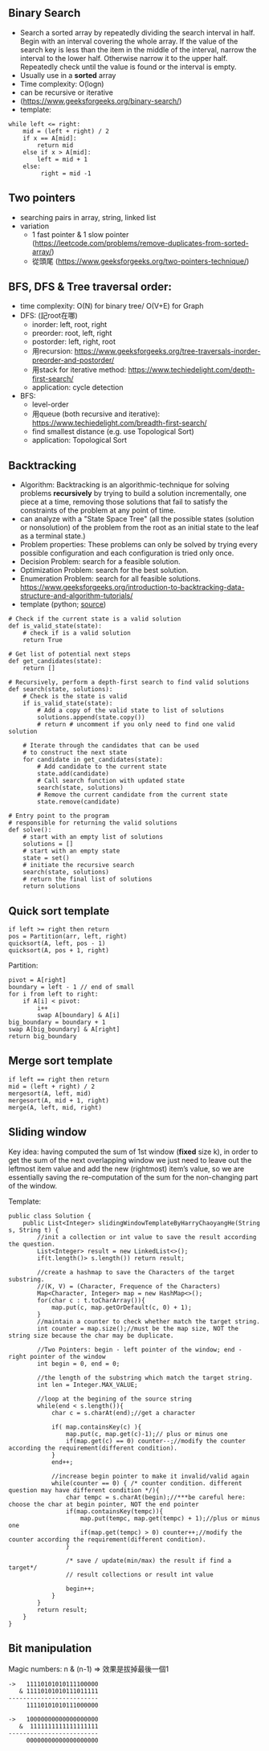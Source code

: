 ## Binary Search
- Search a sorted array by repeatedly dividing the search interval in half. Begin with an interval covering the whole array. If the value of the search key is less than the item in the middle of the interval, narrow the interval to the lower half. Otherwise narrow it to the upper half. Repeatedly check until the value is found or the interval is empty.
- Usually use in a **sorted** array
- Time complexity: O(logn)
- can be recursive or iterative
- (https://www.geeksforgeeks.org/binary-search/)
- template:
```
while left <= right:
    mid = (left + right) / 2
    if x == A[mid]:
        return mid
    else if x > A[mid]:
        left = mid + 1
    else:
         right = mid -1
```

## Two pointers
- searching pairs in array, string, linked list
- variation
    - 1 fast pointer & 1 slow pointer (https://leetcode.com/problems/remove-duplicates-from-sorted-array/)
    - 從頭尾 (https://www.geeksforgeeks.org/two-pointers-technique/)

## BFS, DFS & Tree traversal order:
- time complexity: O(N) for binary tree/ O(V+E) for Graph
- DFS: (記root在哪)
    - inorder: left, root, right
    - preorder: root, left, right
    - postorder: left, right, root
    - 用recursion: https://www.geeksforgeeks.org/tree-traversals-inorder-preorder-and-postorder/
    - 用stack for iterative method: https://www.techiedelight.com/depth-first-search/
    - application: cycle detection
- BFS:
    - level-order
    - 用queue (both recursive and iterative): https://www.techiedelight.com/breadth-first-search/
    - find smallest distance (e.g. use Topological Sort)
    - application: Topological Sort

## Backtracking
- Algorithm: Backtracking is an algorithmic-technique for solving problems **recursively** by trying to build a solution incrementally, one piece at a time, removing those solutions that fail to satisfy the constraints of the problem at any point of time.
- can analyze with a "State Space Tree" (all the possible states (solution or nonsolution) of the problem from the root as an initial state to the leaf as a terminal state.)
- Problem properties: These problems can only be solved by trying every possible configuration and each configuration is tried only once.
- Decision Problem: search for a feasible solution.
- Optimization Problem: search for the best solution.
- Enumeration Problem: search for all feasible solutions.
https://www.geeksforgeeks.org/introduction-to-backtracking-data-structure-and-algorithm-tutorials/
- template (python; [source](https://christianjmills.com/posts/backtracking-notes/index.html))
```
# Check if the current state is a valid solution
def is_valid_state(state):
    # check if is a valid solution
    return True

# Get list of potential next steps
def get_candidates(state):
    return []

# Recursively, perform a depth-first search to find valid solutions
def search(state, solutions):
    # Check is the state is valid
    if is_valid_state(state):
        # Add a copy of the valid state to list of solutions
        solutions.append(state.copy())
        # return # uncomment if you only need to find one valid solution

    # Iterate through the candidates that can be used
    # to construct the next state
    for candidate in get_candidates(state):
        # Add candidate to the current state
        state.add(candidate)
        # Call search function with updated state
        search(state, solutions)
        # Remove the current candidate from the current state
        state.remove(candidate)

# Entry point to the program
# responsible for returning the valid solutions
def solve():
    # start with an empty list of solutions
    solutions = []
    # start with an empty state
    state = set()
    # initiate the recursive search
    search(state, solutions)
    # return the final list of solutions
    return solutions
```

## Quick sort template
```
if left >= right then return
pos = Partition(arr, left, right)
quicksort(A, left, pos - 1)
quicksort(A, pos + 1, right)
```

Partition:
```
pivot = A[right]
boundary = left - 1 // end of small
for i from left to right:
    if A[i] < pivot:
        i++
        swap A[boundary] & A[i]
big_boundary = boundary + 1
swap A[big_boundary] & A[right]
return big_boundary
```

## Merge sort template
```
if left == right then return
mid = (left + right) / 2
mergesort(A, left, mid)
mergesort(A, mid + 1, right)
merge(A, left, mid, right)
```


## Sliding window
Key idea: having computed the sum of 1st window (**fixed** size k), in order to get the sum of the next overlapping window we just need to leave out the leftmost item value and add the new (rightmost) item’s value, so we are essentially saving the re-computation of the sum for the non-changing part of the window.

Template:
```
public class Solution {
    public List<Integer> slidingWindowTemplateByHarryChaoyangHe(String s, String t) {
        //init a collection or int value to save the result according the question.
        List<Integer> result = new LinkedList<>();
        if(t.length()> s.length()) return result;
        
        //create a hashmap to save the Characters of the target substring.
        //(K, V) = (Character, Frequence of the Characters)
        Map<Character, Integer> map = new HashMap<>();
        for(char c : t.toCharArray()){
            map.put(c, map.getOrDefault(c, 0) + 1);
        }
        //maintain a counter to check whether match the target string.
        int counter = map.size();//must be the map size, NOT the string size because the char may be duplicate.
        
        //Two Pointers: begin - left pointer of the window; end - right pointer of the window
        int begin = 0, end = 0;
        
        //the length of the substring which match the target string.
        int len = Integer.MAX_VALUE; 
        
        //loop at the begining of the source string
        while(end < s.length()){
            char c = s.charAt(end);//get a character
            
            if( map.containsKey(c) ){
                map.put(c, map.get(c)-1);// plus or minus one
                if(map.get(c) == 0) counter--;//modify the counter according the requirement(different condition).
            }
            end++;
            
            //increase begin pointer to make it invalid/valid again
            while(counter == 0) { /* counter condition. different question may have different condition */){
                char tempc = s.charAt(begin);//***be careful here: choose the char at begin pointer, NOT the end pointer
                if(map.containsKey(tempc)){
                    map.put(tempc, map.get(tempc) + 1);//plus or minus one
                    if(map.get(tempc) > 0) counter++;//modify the counter according the requirement(different condition).
                }
                
                /* save / update(min/max) the result if find a target*/
                // result collections or result int value
                
                begin++;
            }
        }
        return result;
    }
}
```

## Bit manipulation
Magic numbers: n & (n-1) => 效果是拔掉最後一個1
```
->   11110101010111100000
   & 11110101010111011111
-------------------------
     11110101010111000000
```
```
->   10000000000000000000
   &  1111111111111111111
-------------------------
     00000000000000000000
```